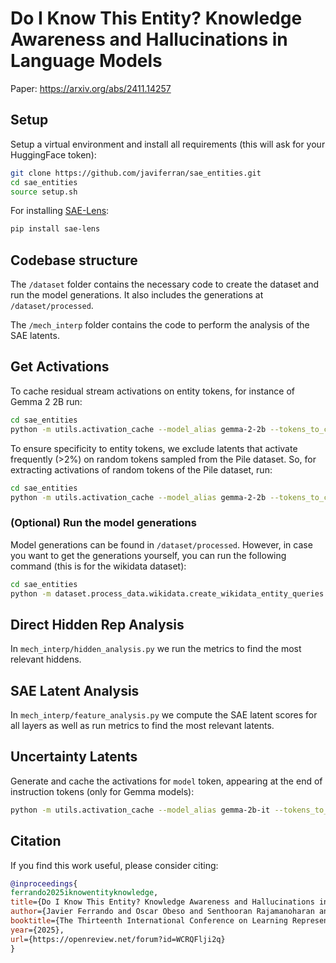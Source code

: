 # Do I Know This Entity? Knowledge Awareness and Hallucinations in Language Models

Paper: https://arxiv.org/abs/2411.14257
## Setup
Setup a virtual environment and install all requirements (this will ask for your HuggingFace token):
```bash
git clone https://github.com/javiferran/sae_entities.git
cd sae_entities
source setup.sh
```

For installing [SAE-Lens](https://github.com/jbloomAus/SAELens/tree/main):
```bash
pip install sae-lens
```

## Codebase structure
The `/dataset` folder contains the necessary code to create the dataset and run the model generations. It also includes the generations at `/dataset/processed`.

The `/mech_interp` folder contains the code to perform the analysis of the SAE latents.

## Get Activations
To cache residual stream activations on entity tokens, for instance of Gemma 2 2B run:
```bash
cd sae_entities
python -m utils.activation_cache --model_alias gemma-2-2b --tokens_to_cache entity --batch_size 128 --entity_type_and_entity_name_format
```

To ensure specificity to entity tokens, we exclude latents that activate frequently (>2%) on random
tokens sampled from the Pile dataset. So, for extracting activations of random tokens of the Pile dataset, run:
```bash
cd sae_entities
python -m utils.activation_cache --model_alias gemma-2-2b --tokens_to_cache random --batch_size 128 --dataset pile
```

### (Optional) Run the model generations
Model generations can be found in `/dataset/processed`. However, in case you want to get the generations yourself, you can run the following command (this is for the wikidata dataset):
```bash
cd sae_entities
python -m dataset.process_data.wikidata.create_wikidata_entity_queries --model_path gemma-2-2b --free_generation False
```

## Direct Hidden Rep Analysis
In `mech_interp/hidden_analysis.py` we run the metrics to find the most relevant hiddens.

## SAE Latent Analysis
In `mech_interp/feature_analysis.py` we compute the SAE latent scores for all layers as well as run metrics to find the most relevant latents.

## Uncertainty Latents
Generate and cache the activations for `model` token, appearing at the end of instruction tokens (only for Gemma models):
```bash
python -m utils.activation_cache --model_alias gemma-2b-it --tokens_to_cache model --batch_size 128
```

## Citation
If you find this work useful, please consider citing:

```bibtex
@inproceedings{
ferrando2025iknowentityknowledge,
title={Do I Know This Entity? Knowledge Awareness and Hallucinations in Language Models},
author={Javier Ferrando and Oscar Obeso and Senthooran Rajamanoharan and Neel Nanda},
booktitle={The Thirteenth International Conference on Learning Representations},
year={2025},
url={https://openreview.net/forum?id=WCRQFlji2q}
}
```
